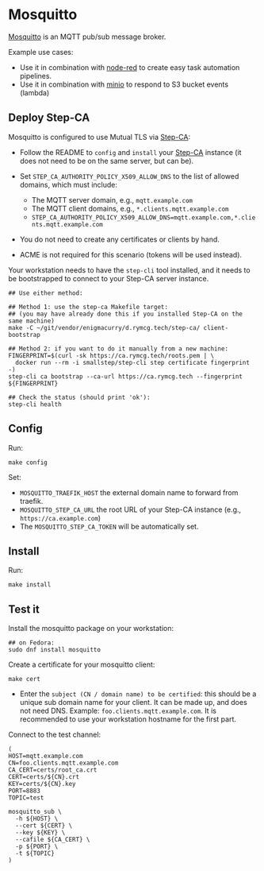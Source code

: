 # Mosquitto

[Mosquitto](https://mosquitto.org/) is an MQTT pub/sub message broker. 

Example use cases:

 * Use it in combination with [node-red](../nodered) to create easy task
automation pipelines.
 * Use it in combination with [minio](../minio) to respond to S3 bucket
events (lambda)

## Deploy Step-CA

Mosquitto is configured to use Mutual TLS via [Step-CA](../step-ca):

 * Follow the README to `config` and `install` your
   [Step-CA](../step-ca) instance (it does not need to be on the same
   server, but can be).
 * Set `STEP_CA_AUTHORITY_POLICY_X509_ALLOW_DNS` to the list of
   allowed domains, which must include:
   
   * The MQTT server domain, e.g., `mqtt.example.com`
   * The MQTT client domains, e.g., `*.clients.mqtt.example.com`
   * `STEP_CA_AUTHORITY_POLICY_X509_ALLOW_DNS=mqtt.example.com,*.clients.mqtt.example.com`
   
 * You do not need to create any certificates or clients by hand.
 * ACME is not required for this scenario (tokens will be used
   instead).

Your workstation needs to have the `step-cli` tool installed, and it
needs to be bootstrapped to connect to your Step-CA server instance.

```
## Use either method:

## Method 1: use the step-ca Makefile target:
## (you may have already done this if you installed Step-CA on the same machine)
make -C ~/git/vendor/enigmacurry/d.rymcg.tech/step-ca/ client-bootstrap

## Method 2: if you want to do it manually from a new machine:
FINGERPRINT=$(curl -sk https://ca.rymcg.tech/roots.pem | \
  docker run --rm -i smallstep/step-cli step certificate fingerprint -)
step-cli ca bootstrap --ca-url https://ca.rymcg.tech --fingerprint ${FINGERPRINT}

## Check the status (should print 'ok'):
step-cli health
```

## Config

Run:

```
make config
```

Set:

 * `MOSQUITTO_TRAEFIK_HOST` the external domain name to forward from traefik.
 * `MOSQUITTO_STEP_CA_URL` the root URL of your Step-CA instance
   (e.g., `https://ca.example.com`)
 * The `MOSQUITTO_STEP_CA_TOKEN` will be automatically set.

## Install

Run:

```
make install
```

## Test it

Install the mosquitto package on your workstation:

```
## on Fedora:
sudo dnf install mosquitto
```

Create a certificate for your mosquitto client:

```
make cert
```

 * Enter the `subject (CN / domain name) to be certified`: this should
   be a unique sub domain name for your client. It can be made up, and
   does not need DNS. Example: `foo.clients.mqtt.example.com`. It is
   recommended to use your workstation hostname for the first part.

Connect to the test channel:

```
(
HOST=mqtt.example.com
CN=foo.clients.mqtt.example.com
CA_CERT=certs/root_ca.crt
CERT=certs/${CN}.crt
KEY=certs/${CN}.key
PORT=8883
TOPIC=test

mosquitto_sub \
  -h ${HOST} \
  --cert ${CERT} \
  --key ${KEY} \
  --cafile ${CA_CERT} \
  -p ${PORT} \
  -t ${TOPIC}
)
```
